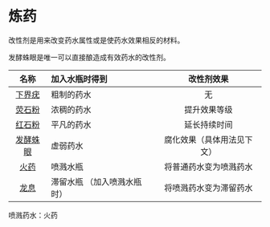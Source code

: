 # 炼药

改性剂是用来改变药水属性或是使药水效果相反的材料。

发酵蛛眼是唯一可以直接酿造成有效药水的改性剂。

|                           名称                            | 加入水瓶时得到               |         改性剂效果         |
| :-------------------------------------------------------: | :--------------------------- | :------------------------: |
|   [下界疣](https://minecraft.fandom.com/zh/wiki/下界疣)   | 粗制的药水                   |             无             |
|   [荧石粉](https://minecraft.fandom.com/zh/wiki/荧石粉)   | 浓稠的药水                   |        提升效果等级        |
|   [红石粉](https://minecraft.fandom.com/zh/wiki/红石粉)   | 平凡的药水                   |        延长持续时间        |
| [发酵蛛眼](https://minecraft.fandom.com/zh/wiki/发酵蛛眼) | 虚弱药水                     | 腐化效果（具体用法见下文） |
|     [火药](https://minecraft.fandom.com/zh/wiki/火药)     | 喷溅水瓶                     |   将普通药水变为喷溅药水   |
|     [龙息](https://minecraft.fandom.com/zh/wiki/龙息)     | 滞留水瓶  （加入喷溅水瓶时） |   将喷溅药水变为滞留药水   |

喷溅药水：火药

